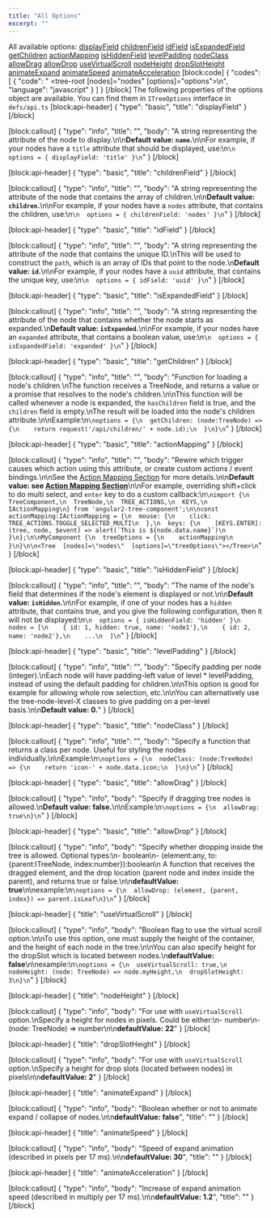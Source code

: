 ```yaml
---
title: "All Options"
excerpt: ""
---
```

All available options:
[displayField](#displayfield)
[childrenField](#childrenfield)
[idField](#idfield)
[isExpandedField](#isexpandedfield)
[getChildren](#getchildren)
[actionMapping](#actionmapping)
[isHiddenField](#ishiddenfield)
[levelPadding](#levelpadding)
[nodeClass](#nodeclass)
[allowDrag](#allowdrag)
[allowDrop](#allowdrop)
[useVirtualScroll](#useVirtualScroll)
[nodeHeight](#nodeHeight)
[dropSlotHeight](#dropSlotHeight)
[animateExpand](#animateExpand)
[animateSpeed](#animateSpeed)
[animateAcceleration](#animateAcceleration)
[block:code]
{
  "codes": [
    {
      "code": "    <tree-root [nodes]=\"nodes\" [options]=\"options\"></tree-root>\n",
      "language": "javascript"
    }
  ]
}
[/block]
The following properties of the options object are available.
You can find them in `ITreeOptions` interface in `defs/api.ts`
[block:api-header]
{
  "type": "basic",
  "title": "displayField"
}
[/block]

[block:callout]
{
  "type": "info",
  "title": "",
  "body": "A string representing the attribute of the node to display.\n\n**Default value: `name`.**\n\nFor example, if your nodes have a `title` attribute that should be displayed, use:\n```\n  options = { displayField: 'title' }\n```"
}
[/block]

[block:api-header]
{
  "type": "basic",
  "title": "childrenField"
}
[/block]

[block:callout]
{
  "type": "info",
  "title": "",
  "body": "A string representing the attribute of the node that contains the array of children.\n\n**Default value: `children`.**\n\nFor example, if your nodes have a `nodes` attribute, that contains the children, use:\n```\n  options = { childrenField: 'nodes' }\n```"
}
[/block]

[block:api-header]
{
  "type": "basic",
  "title": "idField"
}
[/block]

[block:callout]
{
  "type": "info",
  "title": "",
  "body": "A string representing the attribute of the node that contains the unique ID.\nThis will be used to construct the `path`, which is an array of IDs that point to the node.\n**Default value: `id`.**\n\nFor example, if your nodes have a `uuid` attribute, that contains the unique key, use:\n```\n  options = { idField: 'uuid' }\n```"
}
[/block]

[block:api-header]
{
  "type": "basic",
  "title": "isExpandedField"
}
[/block]

[block:callout]
{
  "type": "info",
  "title": "",
  "body": "A string representing the attribute of the node that contains whether the node starts as expanded.\n**Default value: `isExpanded`.**\n\nFor example, if your nodes have an `expanded` attribute, that contains a boolean value, use:\n```\n  options = { isExpandedField: 'expanded' }\n```"
}
[/block]

[block:api-header]
{
  "type": "basic",
  "title": "getChildren"
}
[/block]

[block:callout]
{
  "type": "info",
  "title": "",
  "body": "Function for loading a node's children.\nThe function receives a TreeNode, and returns a value or a promise that resolves to the node's children.\n\nThis function will be called whenever a node is expanded, the `hasChildren` field is true, and the `children` field is empty.\nThe result will be loaded into the node's children attribute.\n\nExample:\n```\noptions = {\n  getChildren: (node:TreeNode) => {\n    return request('/api/children/' + node.id);\n  }\n}\n```"
}
[/block]

[block:api-header]
{
  "type": "basic",
  "title": "actionMapping"
}
[/block]

[block:callout]
{
  "type": "info",
  "title": "",
  "body": "Rewire which trigger causes which action using this attribute, or create custom actions / event bindings.\n\nSee the [Action Mapping Section](doc:action-mapping) for more details.\n\n**Default value: see [Action Mapping Section](doc:action-mapping)**\n\nFor example, overriding shift+click to do multi select, and `enter` key to do a custom callback:\n```\nimport {\n  TreeComponent,\n  TreeNode,\n  TREE_ACTIONS,\n  KEYS,\n  IActionMapping\n} from 'angular2-tree-component';\n\nconst actionMapping:IActionMapping = {\n  mouse: {\n    click: TREE_ACTIONS.TOGGLE_SELECTED_MULTI\n  },\n  keys: {\n    [KEYS.ENTER]: (tree, node, $event) => alert(`This is ${node.data.name}`)\n  }\n};\n\nMyComponent {\n  treeOptions = {\n    actionMapping\n  }\n}\n\n<Tree  [nodes]=\"nodes\"  [options]=\"treeOptions\"></Tree>\n```"
}
[/block]

[block:api-header]
{
  "type": "basic",
  "title": "isHiddenField"
}
[/block]

[block:callout]
{
  "type": "info",
  "title": "",
  "body": "The name of the node's field that determines if the node's element is displayed or not.\n\n**Default value: `isHidden`.**\n\nFor example, if one of your nodes has a `hidden` attribute, that contains true, and you give the following configuration, then it will not be displayed:\n```\n  options = { isHiddenField: 'hidden' }\n  nodes = [\n    { id: 1, hidden: true, name: 'node1'},\n    { id: 2, name: 'node2'},\n    ...\n  ]\n```"
}
[/block]

[block:api-header]
{
  "type": "basic",
  "title": "levelPadding"
}
[/block]

[block:callout]
{
  "type": "info",
  "title": "",
  "body": "Specify padding per node (integer).\nEach node will have padding-left value of level * levelPadding, instead of using the default padding for children.\n\nThis option is good for example for allowing whole row selection, etc.\n\nYou can alternatively use the tree-node-level-X classes to give padding on a per-level basis.\n\n**Default value: 0.**"
}
[/block]

[block:api-header]
{
  "type": "basic",
  "title": "nodeClass"
}
[/block]

[block:callout]
{
  "type": "info",
  "title": "",
  "body": "Specify a function that returns a class per node. Useful for styling the nodes individually.\n\nExample:\n```\noptions = {\n  nodeClass: (node:TreeNode) => {\n    return 'icon-' + node.data.icon;\n  }\n}\n```"
}
[/block]

[block:api-header]
{
  "type": "basic",
  "title": "allowDrag"
}
[/block]

[block:callout]
{
  "type": "info",
  "body": "Specify if dragging tree nodes is allowed.\n**Default value: false.**\n\nExample:\n```\noptions = {\n  allowDrag: true\n}\n```"
}
[/block]

[block:api-header]
{
  "type": "basic",
  "title": "allowDrop"
}
[/block]

[block:callout]
{
  "type": "info",
  "body": "Specify whether dropping inside the tree is allowed. Optional types:\n- boolean\n- (element:any, to:{parent:ITreeNode, index:number}):boolean\n  A function that receives the dragged element, and the drop location (parent node and index inside the parent), and returns true or false.\n\n**defaultValue: true**\n\nexample:\n```\noptions = {\n  allowDrop: (element, {parent, index}) => parent.isLeaf\n}\n```"
}
[/block]

[block:api-header]
{
  "title": "useVirtualScroll"
}
[/block]

[block:callout]
{
  "type": "info",
  "body": "Boolean flag to use the virtual scroll option.\n\nTo use this option, one must supply the height of the container, and the height of each node in the tree.\n\nYou can also specify height for the dropSlot which is located between nodes.\n**defaultValue: false**\n\nexample:\n```\noptions = {\n  useVirtualScroll: true,\n  nodeHeight: (node: TreeNode) => node.myHeight,\n  dropSlotHeight: 3\n}\n```"
}
[/block]

[block:api-header]
{
  "title": "nodeHeight"
}
[/block]

[block:callout]
{
  "type": "info",
  "body": "For use with `useVirtualScroll` option.\nSpecify a height for nodes in pixels. Could be either:\n- number\n- (node: TreeNode) => number\n\n**defaultValue: 22**"
}
[/block]

[block:api-header]
{
  "title": "dropSlotHeight"
}
[/block]

[block:callout]
{
  "type": "info",
  "body": "For use with `useVirtualScroll` option.\nSpecify a height for drop slots (located between nodes) in pixels\n\n**defaultValue: 2**"
}
[/block]

[block:api-header]
{
  "title": "animateExpand"
}
[/block]

[block:callout]
{
  "type": "info",
  "body": "Boolean whether or not to animate expand / collapse of nodes.\n\n**defaultValue: false**",
  "title": ""
}
[/block]

[block:api-header]
{
  "title": "animateSpeed"
}
[/block]

[block:callout]
{
  "type": "info",
  "body": "Speed of expand animation (described in pixels per 17 ms).\n\n**defaultValue: 30**",
  "title": ""
}
[/block]

[block:api-header]
{
  "title": "animateAcceleration"
}
[/block]

[block:callout]
{
  "type": "info",
  "body": "Increase of expand animation speed (described in multiply per 17 ms).\n\n**defaultValue: 1.2**",
  "title": ""
}
[/block]